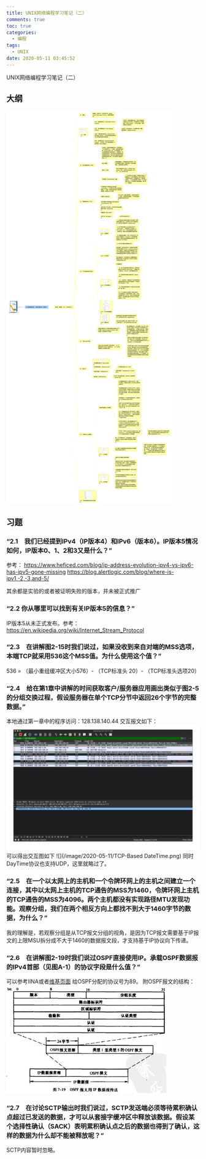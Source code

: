 ```yaml
---
title: UNIX网络编程学习笔记（二）
comments: true
toc: true
categories:
  - 编程
tags:
  - UNIX
date: 2020-05-11 03:45:52
---
```

UNIX网络编程学习笔记（二）
<!-- more -->
## 大纲
![](/image/2020-05-11/第二章.png)
## 习题
### “2.1　我们已经提到IPv4（IP版本4）和IPv6（版本6）。IP版本5情况如何，IP版本0、1、2和3又是什么？”

参考：
https://www.heficed.com/blog/ip-address-evolution-ipv4-vs-ipv6-has-ipv5-gone-missing
https://blog.alertlogic.com/blog/where-is-ipv1,-2,-3,and-5/

其余都是实验的或者被证明失败的版本，并未被正式推广

### “2.2 你从哪里可以找到有关IP版本5的信息？”
IP版本5从未正式发布。参考：https://en.wikipedia.org/wiki/Internet_Stream_Protocol

### “2.3　在讲解图2-15时我们说过，如果没收到来自对端的MSS选项，本端TCP就采用536这个MSS值。为什么使用这个值？”

536 = （最小重组缓冲区大小576）- （TCP标准头 20）- （TCP标准头选项20）

### “2.4　给在第1章中讲解的时间获取客户/服务器应用画出类似于图2-5的分组交换过程，假设服务器在单个TCP分节中返回26个字节的完整数据。”
本地通过第一章中的程序访问：128.138.140.44 交互报文如下：
![](/image/2020-05-11/2020-05-13-01-47-29.jpg)
可以得出交互图如下
![](/image/2020-05-11/TCP-Based DateTime.png)
同时DayTime协议也支持UDP，这里就略过了。

### “2.5　在一个以太网上的主机和一个令牌环网上的主机之间建立一个连接，其中以太网上主机的TCP通告的MSS为1460，令牌环网上主机的TCP通告的MSS为4096。两个主机都没有实现路径MTU发现功能。观察分组，我们在两个相反方向上都找不到大于1460字节的数据，为什么？”

我的理解是，若观察分组是从TCP报文分组的视角，是因为TCP报文需要基于IP报文的上限MSU拆分成不大于1460的数据报文段，才支持基于IP协议向下传递。

### “2.6　在讲解图2-19时我们说过OSPF直接使用IP。承载OSPF数据报的IPv4首部（见图A-1）的协议字段是什么值？”
可以参考IINA或者[维基页面](https://en.wikipedia.org/wiki/List_of_IP_protocol_numbers)
给OSPF分配的协议号为89。
附OSPF报文的结构：
![](/image/2020-05-11/2020-05-13-02-18-05.jpg)

### “2.7　在讨论SCTP输出时我们说过，SCTP发送端必须等待累积确认点超过已发送的数据，才可以从套接字缓冲区中释放该数据。假设某个选择性确认（SACK）表明累积确认点之后的数据也得到了确认，这样的数据为什么却不能被释放呢？”

SCTP内容暂时忽略。


